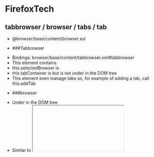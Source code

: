 # FirefoxTech


## tabbrowser / browser / tabs / tab
* @browser/base/content/browser.xul

* ###Tabbrowser
 - Bindings: browser/base/content/tabbrowser.xml#tabbrowser
 - This element contains <browser>
 - this.selectedBrowser is <browser>
 - this.tabContainer is <tabs> but <tabs> is not under <tabbrowser> in the DOM tree
 - This element even manage tabs so, for example of adding a tab,  call this.addTab

* ###browser
 - Under <tabbrowser> in the DOM tree
 - Similar to <iframe> except that it holds a page history and contains additional methods to manipulate the currently displayed page.
 - Website is rendered inside <browser>
 
 * ###TABS
  - This element contains <tab> in the DOM tree
  ![alt text]https://github.com/Fischer-L/FirefoxTech/blob/master/img/tabs.png?raw=true
  
